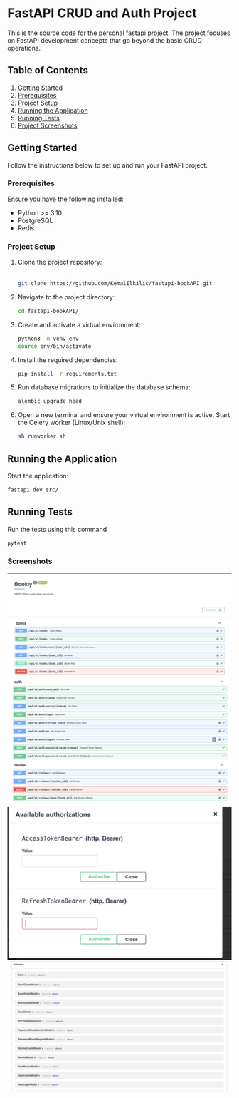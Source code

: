 # FastAPI CRUD and Auth Project

This is the source code for the personal fastapi project. The project focuses on FastAPI development concepts that go beyond the basic CRUD operations.

## Table of Contents

1. [Getting Started](#getting-started)
2. [Prerequisites](#prerequisites)
3. [Project Setup](#project-setup)
4. [Running the Application](#running-the-application)
5. [Running Tests](#running-tests)
6. [Project Screenshots](#screenshots)

## Getting Started
Follow the instructions below to set up and run your FastAPI project.

### Prerequisites
Ensure you have the following installed:

- Python >= 3.10
- PostgreSQL
- Redis

### Project Setup
1. Clone the project repository:
    ```bash
    
    git clone https://github.com/KemalIlkilic/fastapi-bookAPI.git
    ```
   
2. Navigate to the project directory:
    ```bash
    cd fastapi-bookAPI/
    ```

3. Create and activate a virtual environment:
    ```bash
    python3 -m venv env
    source env/bin/activate
    ```

4. Install the required dependencies:
    ```bash
    pip install -r requirements.txt
    ```

5. Run database migrations to initialize the database schema:
    ```bash
    alembic upgrade head
    ```

6. Open a new terminal and ensure your virtual environment is active. Start the Celery worker (Linux/Unix shell):
    ```bash
    sh runworker.sh
    ```

## Running the Application
Start the application:

```bash
fastapi dev src/
``` 

## Running Tests
Run the tests using this command
```bash
pytest
```

### Screenshots
![API Screenshot](images/api-1.png)
![API Screenshot](images/api-2.png)
![Bearer Screenshot](images/auth.png)
![Schemas Screenshot](images/schemas.png)
